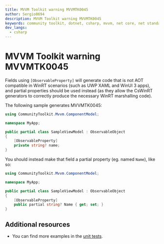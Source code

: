 ```yaml
---
title: MVVM Toolkit warning MVVMTK0045
author: Sergio0694
description: MVVM Toolkit warning MVVMTK0045
keywords: community toolkit, dotnet, csharp, mvvm, net core, net standard, source generators
dev_langs:
  - csharp
---
```


# MVVM Toolkit warning MVVMTK0045

Fields using `[ObservableProperty]` will generate code that is not AOT compatible in WinRT scenarios (such as UWP XAML and WinUI 3 apps), and partial properties should be used instead (as they allow the CsWinRT generators to correctly produce the necessary WinRT marshalling code).

The following sample generates MVVMTK0045:

```csharp
using CommunityToolkit.Mvvm.ComponentModel;

namespace MyApp;

public partial class SampleViewModel : ObservableObject
{
    [ObservableProperty]
    private string? name;
}
```

You should instead make that field a partial property (eg. named `Name`), like so:

```csharp
using CommunityToolkit.Mvvm.ComponentModel;

namespace MyApp;

public partial class SampleViewModel : ObservableObject
{
    [ObservableProperty]
    public partial string? Name { get; set; }
}
```

## Additional resources

- You can find more examples in the [unit tests](https://github.com/CommunityToolkit/dotnet/tree/main/tests/CommunityToolkit.Mvvm.SourceGenerators.UnitTests).
